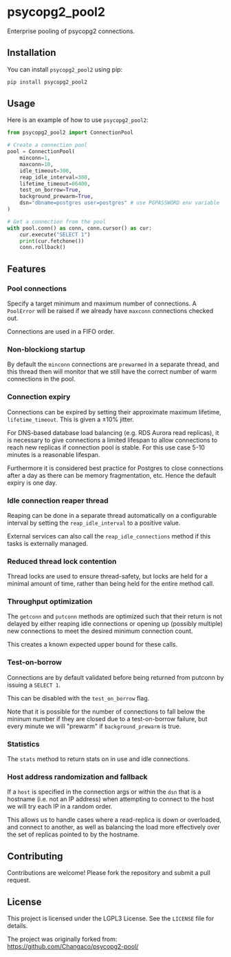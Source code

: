 
# psycopg2_pool2

Enterprise pooling of psycopg2 connections.

## Installation

You can install `psycopg2_pool2` using pip:

```bash
pip install psycopg2_pool2
```

## Usage

Here is an example of how to use `psycopg2_pool2`:

```python
from psycopg2_pool2 import ConnectionPool

# Create a connection pool
pool = ConnectionPool(
    minconn=1,
    maxconn=10,
    idle_timeout=300,
    reap_idle_interval=300,
    lifetime_timeout=86400,
    test_on_borrow=True,
    background_prewarm=True,
    dsn="dbname=postgres user=postgres" # use PGPASSWORD env variable
)

# Get a connection from the pool
with pool.conn() as conn, conn.cursor() as cur:
    cur.execute("SELECT 1")
    print(cur.fetchone())
    conn.rollback()
```

## Features

### Pool connections

Specify a target minimum and maximum number of connections. A `PoolError` will be raised if we already have `maxconn` connections checked out.

Connections are used in a FIFO order.

### Non-blockiong startup

By default the `minconn` connections are `prewarmed` in a separate thread, and this thread then will monitor that we still have the correct number of warm connections in the pool.

### Connection expiry

Connections can be expired by setting their approximate maximum lifetime, `lifetime_timeout`. This is given a ±10% jitter.

For DNS-based database load balancing (e.g. RDS Aurora read replicas), it is necessary to give connections a limited lifespan to allow connections to reach new replicas if connection pool is stable. For this use case 5-10 minutes is a reasonable lifespan.

Furthermore it is considered best practice for Postgres to close connections after a day as there can be memory fragmentation, etc. Hence the default expiry is one day.

### Idle connection reaper thread

Reaping can be done in a separate thread automatically on a configurable interval by setting the `reap_idle_interval` to a positive value.

External services can also call the `reap_idle_connections` method if this tasks is externally managed.

### Reduced thread lock contention

Thread locks are used to ensure thread-safety, but locks are held for a minimal amount of time, rather than being held for the entire method call.

### Throughput optimization

The `getconn` and `putconn` methods are optimized such that their return is not delayed by either reaping idle connections or opening up (possibly multiple) new connections to meet the desired minimum connection count.

This creates a known expected upper bound for these calls.

### Test-on-borrow

Connections are by default validated before being returned from putconn by issuing a `SELECT 1`.

This can be disabled with the `test_on_borrow` flag.

Note that it is possible for the number of connections to fall below the mininum number if they are closed due to a test-on-borrow failure, but every minute we will "prewarm" if `background_prewarm` is true.

### Statistics

The `stats` method to return stats on in use and idle connections.

### Host address randomization and fallback

If a `host` is specified in the connection args or within the `dsn` that is a hostname (i.e. not an IP address) when attempting to connect to the host we will try each IP in a random order.

This allows us to handle cases where a read-replica is down or overloaded, and connect to another, as well as balancing the load more effectively over the set of replicas pointed to by the hostname.

## Contributing

Contributions are welcome! Please fork the repository and submit a pull request.

## License

This project is licensed under the LGPL3 License. See the `LICENSE` file for details.

The project was originally forked from: https://github.com/Changaco/psycopg2-pool/